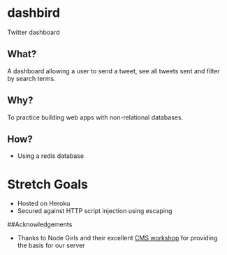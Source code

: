# dashbird
Twitter dashboard

## What?
A dashboard allowing a user to send a tweet, see all tweets sent and filter by search terms.

## Why?
To practice building web apps with non-relational databases.

## How?
* Using a redis database

# Stretch Goals
* Hosted on Heroku
* Secured against HTTP script injection using escaping

##Acknowledgements
* Thanks to Node Girls and their excellent [CMS workshop](https://github.com/node-girls/workshop-cms) for providing the basis for our server
